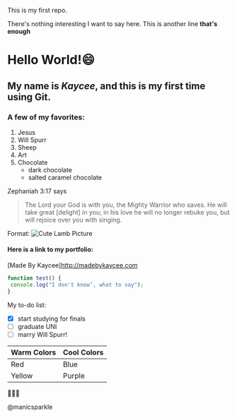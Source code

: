 This is my first repo.

There's nothing interesting I want to say here.
This is another line
**that's enough**

# Hello World!😄
## My name is *Kaycee*, and this is my first time using Git. 
### **A few of my favorites:**
1. Jesus
2. Will Spurr
3. Sheep
4. Art
5. Chocolate 
    * dark chocolate
    * salted caramel chocolate
    
Zephaniah 3:17 says
>The Lord your God is with you,
>the Mighty Warrior who saves.
>He will take great \[delight\] in you;
>in his love he will no longer rebuke you,
>but will rejoice over you with singing.

Format: ![Cute Lamb Picture](https://www.pinterest.com/pin/277464027015719567/?lp=true)

#### Here is a link to my portfolio:
[Made By Kaycee]http://madebykaycee.com 

```javascript
function test() {
 console.log("I don't know’, what to say");
}
```

My to-do list:
- [x] start studying for finals
- [ ] graduate UNI
- [ ] marry Will Spurr\!

Warm Colors | Cool Colors
------------ | -------------
Red | Blue
Yellow | Purple

:sheep::sunflower::penguin:

@manicsparkle

